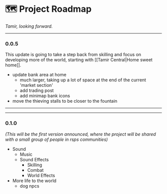 # 🗺️ Project Roadmap

*Tamir, looking forward.*

---
### 0.0.5
This update is going to take a step back from skilling and focus on developing more of the world, starting with [[Tamir Central|Home sweet home]].
- update bank area at home
	- much larger, taking up a lot of space at the end of the current 'market section'
	- add trading post
	- add minimap bank icons
- move the thieving stalls to be closer to the fountain
---

---
### 0.1.0
*(This will be the first version announced, where the project will be shared with a small group of people in rsps communities)*

- Sound
	- Music
	- Sound Effects
		- Skilling
		- Combat
		- World Effects
- More life to the world
	- dog npcs